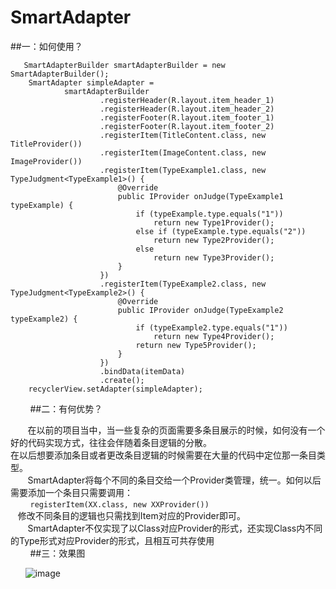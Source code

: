 # SmartAdapter

##一：如何使用？

       SmartAdapterBuilder smartAdapterBuilder = new SmartAdapterBuilder();
        SmartAdapter simpleAdapter =
                smartAdapterBuilder
                        .registerHeader(R.layout.item_header_1)
                        .registerHeader(R.layout.item_header_2)
                        .registerFooter(R.layout.item_footer_1)
                        .registerFooter(R.layout.item_footer_2)
                        .registerItem(TitleContent.class, new TitleProvider())
                        .registerItem(ImageContent.class, new ImageProvider())
                        .registerItem(TypeExample1.class, new TypeJudgment<TypeExample1>() {
                            @Override
                            public IProvider onJudge(TypeExample1 typeExample) {
                                if (typeExample.type.equals("1"))
                                    return new Type1Provider();
                                else if (typeExample.type.equals("2"))
                                    return new Type2Provider();
                                else
                                    return new Type3Provider();
                            }
                        })
                        .registerItem(TypeExample2.class, new TypeJudgment<TypeExample2>() {
                            @Override
                            public IProvider onJudge(TypeExample2 typeExample2) {
                                if (typeExample2.type.equals("1"))
                                    return new Type4Provider();
                                return new Type5Provider();
                            }
                        })
                        .bindData(itemData)
                        .create();
        recyclerView.setAdapter(simpleAdapter);
        
##二：有何优势？
        
        在以前的项目当中，当一些复杂的页面需要多条目展示的时候，如何没有一个好的代码实现方式，往往会伴随着条目逻辑的分散。<br>
    在以后想要添加条目或者更改条目逻辑的时候需要在大量的代码中定位那一条目类型。<br>
        SmartAdapter将每个不同的条目交给一个Provider类管理，统一。如何以后需要添加一个条目只需要调用：<br>
         `registerItem(XX.class, new XXProvider()) `<br>
    修改不同条目的逻辑也只需找到Item对应的Provider即可。<br>
        SmartAdapter不仅实现了以Class对应Provider的形式，还实现Class内不同的Type形式对应Provider的形式，且相互可共存使用<br>
        
##三：效果图

       ![image](https://github.com/xiaoleidontgo/SmartAdapter/raw/master//app/src/main/res/mipmap-xxhdpi/screenshot1.png)
       
        


